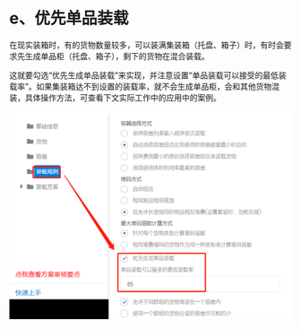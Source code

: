 # e、优先单品装载


在现实装箱时，有的货物数量较多，可以装满集装箱（托盘、箱子）时，有时会要求先生成单品柜（托盘、箱子），剩下的货物在混合装载。

这就要勾选“优先生成单品装载”来实现，并注意设置“单品装载可以接受的最低装载率”。如果集装箱达不到设置的装载率，就不会生成单品柜，会和其他货物混装，具体操作方法，可查看下文实际工作中的应用中的案例。

![](../../../.gitbook/assets/image%20%283%29.png)

